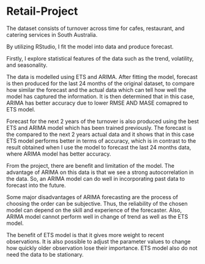 # Retail-Project

The dataset consists of turnover across time for cafes, restaurant, and catering services in South Australia. 

By utilizing RStudio, I fit the model into data and produce forecast. 

Firstly, I explore statistical features of the data such as the trend, volatility, and seasonality. 

The data is modelled using ETS and ARIMA. 
After fitting the model, forecast is then produced for the last 24 months of the original dataset, to compare how similar the forecast and the actual data which can tell how well the model has captured the information. It is then determined that in this case, ARIMA has better accuracy due to lower RMSE AND MASE comapred to ETS model. 

Forecast for the next 2 years of the turnover is also produced using the best ETS and ARIMA model which has been trained previously. The forecast is the compared to the next 2 years actual data and it shows that in this case ETS model performs better in terms of accuracy, which is in contrast to the result obtained when I use the model to forecast the last 24 months data, where ARIMA model has better accuracy. 

From the project, there are benefit and limitation of the model. 
The advantage of ARIMA on this data is that we see a strong autocorrelation in the data. So, an ARIMA model can do well in incorporating past data to forecast into the future.

Some major disadvantages of ARIMA forecasting are the process of choosing the order can be subjective. Thus, the reliability of the chosen model can depend on the skill and experience of the forecaster. Also, ARIMA model cannot perform well in change of trend as well as the ETS model.

The benefit of ETS model is that it gives more weight to recent observations. It is also possible to adjust the parameter values to change how quickly older observation lose their importance. ETS model also do not need the data to be stationary.
